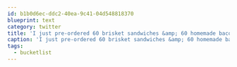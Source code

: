 ```yaml
---
id: b1b0d6ec-ddc2-40ea-9c41-04d548818370
blueprint: text
category: twitter
title: 'I just pre-ordered 60 brisket sandwiches &amp; 60 homemade bacon cheeseburgers #bucketlist @startupweekend'
caption: 'I just pre-ordered 60 brisket sandwiches &amp; 60 homemade bacon cheeseburgers <span class="hashtag hashtag_local">#<a href="http://tweettemp.darylchymko.ca/?tag=bucketlist">bucketlist</a> @startupweekend'
tags:
  - bucketlist
---
```


